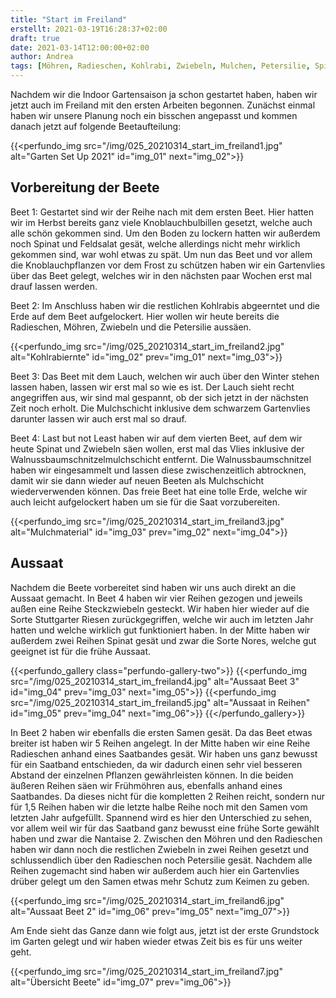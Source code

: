 ```yaml
---
title: "Start im Freiland"
erstellt: 2021-03-19T16:28:37+02:00
draft: true
date: 2021-03-14T12:00:00+02:00
author: Andrea
tags: [Möhren, Radieschen, Kohlrabi, Zwiebeln, Mulchen, Petersilie, Spinat]
---
```

Nachdem wir die Indoor Gartensaison ja schon gestartet haben, haben wir jetzt auch im Freiland mit den ersten Arbeiten begonnen. 
Zunächst einmal haben wir unsere Planung noch ein bisschen angepasst und kommen danach jetzt auf folgende Beetaufteilung:

{{<perfundo_img src="/img/025_20210314_start_im_freiland1.jpg" alt="Garten Set Up 2021" id="img_01" next="img_02">}}

Vorbereitung der Beete
---
Beet 1: Gestartet sind wir der Reihe nach mit dem ersten Beet. Hier hatten wir im Herbst bereits ganz viele Knoblauchbulbillen gesetzt, welche auch alle schön gekommen sind. Um den Boden zu lockern hatten wir außerdem noch Spinat und Feldsalat gesät, welche allerdings nicht mehr wirklich gekommen sind, war wohl etwas zu spät. Um nun das Beet und vor allem die Knoblauchpflanzen vor dem Frost zu schützen haben wir ein Gartenvlies über das Beet gelegt, welches wir in den nächsten paar Wochen erst mal drauf lassen werden.

Beet 2: Im Anschluss haben wir die restlichen Kohlrabis abgeerntet und die Erde auf dem Beet aufgelockert.  Hier wollen wir heute bereits die Radieschen, Möhren, Zwiebeln und die Petersilie aussäen.

{{<perfundo_img src="/img/025_20210314_start_im_freiland2.jpg" alt="Kohlrabiernte" id="img_02" prev="img_01" next="img_03">}}

Beet 3: Das Beet mit dem Lauch, welchen wir auch über den Winter stehen lassen haben, lassen wir erst mal so wie es ist. Der Lauch sieht recht angegriffen aus, wir sind mal gespannt, ob der sich jetzt in der nächsten Zeit noch erholt. Die Mulchschicht inklusive dem schwarzem Gartenvlies darunter lassen wir auch erst mal so drauf.

Beet 4: Last but not Least haben wir auf dem vierten Beet, auf dem wir heute Spinat und Zwiebeln säen wollen, erst mal das Vlies inklusive der Walnussbaumschnitzelmulchschicht entfernt. Die Walnussbaumschnitzel haben wir eingesammelt und lassen diese zwischenzeitlich abtrocknen, damit wir sie dann wieder auf neuen Beeten als Mulchschicht wiederverwenden können. Das freie Beet hat eine tolle Erde, welche wir auch leicht aufgelockert haben um sie für die Saat vorzubereiten.

{{<perfundo_img src="/img/025_20210314_start_im_freiland3.jpg" alt="Mulchmaterial" id="img_03" prev="img_02" next="img_04">}}

Aussaat
---

Nachdem die Beete vorbereitet sind haben wir uns auch direkt an die Aussaat gemacht. In Beet 4 haben wir vier Reihen gezogen und jeweils außen eine Reihe Steckzwiebeln gesteckt. Wir haben hier wieder auf die Sorte Stuttgarter Riesen zurückgegriffen, welche wir auch im letzten Jahr hatten und welche wirklich gut funktioniert haben. In der Mitte haben wir außerdem zwei Reihen Spinat gesät und zwar die Sorte Nores, welche gut geeignet ist für die frühe Aussaat.

{{<perfundo_gallery class="perfundo-gallery-two">}}
    {{<perfundo_img src="/img/025_20210314_start_im_freiland4.jpg" alt="Aussaat Beet 3" id="img_04" prev="img_03" next="img_05">}}
    {{<perfundo_img src="/img/025_20210314_start_im_freiland5.jpg" alt="Aussaat in Reihen" id="img_05" prev="img_04" next="img_06">}}
{{</perfundo_gallery>}}

In Beet 2 haben wir ebenfalls die ersten Samen gesät. Da das Beet etwas breiter ist haben wir 5 Reihen angelegt. In der Mitte haben wir eine Reihe Radieschen anhand eines Saatbandes gesät. Wir haben uns ganz bewusst für ein Saatband entschieden, da wir dadurch einen sehr viel besseren Abstand der einzelnen Pflanzen gewährleisten können. In die beiden äußeren Reihen säen wir Frühmöhren aus, ebenfalls anhand eines Saatbandes. Da dieses nicht für die kompletten 2 Reihen reicht, sondern nur für 1,5 Reihen haben wir die letzte halbe Reihe noch mit den Samen vom letzten Jahr aufgefüllt. Spannend wird es hier den Unterschied zu sehen, vor allem weil wir für das Saatband ganz bewusst eine frühe Sorte gewählt haben und zwar die Nantaise 2. Zwischen den Möhren und den Radieschen haben wir dann noch die restlichen Zwiebeln in zwei Reihen gesetzt und schlussendlich über den Radieschen noch Petersilie gesät. Nachdem alle Reihen zugemacht sind haben wir außerdem auch hier ein Gartenvlies drüber gelegt um den Samen etwas mehr Schutz zum Keimen zu geben. 

{{<perfundo_img src="/img/025_20210314_start_im_freiland6.jpg" alt="Aussaat Beet 2" id="img_06" prev="img_05" next="img_07">}}

Am Ende sieht das Ganze dann wie folgt aus, jetzt ist der erste Grundstock im Garten gelegt und wir haben wieder etwas Zeit bis es für uns weiter geht.

{{<perfundo_img src="/img/025_20210314_start_im_freiland7.jpg" alt="Übersicht Beete" id="img_07" prev="img_06">}}

